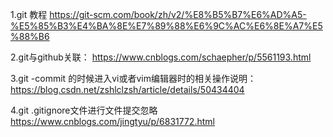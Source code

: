 1.git 教程
https://git-scm.com/book/zh/v2/%E8%B5%B7%E6%AD%A5-%E5%85%B3%E4%BA%8E%E7%89%88%E6%9C%AC%E6%8E%A7%E5%88%B6

2.git与github关联：
https://www.cnblogs.com/schaepher/p/5561193.html

3.git -commit 的时候进入vi或者vim编辑器时的相关操作说明：
https://blog.csdn.net/zshlclzsh/article/details/50434404

4.git .gitignore文件进行文件提交忽略
https://www.cnblogs.com/jingtyu/p/6831772.html


